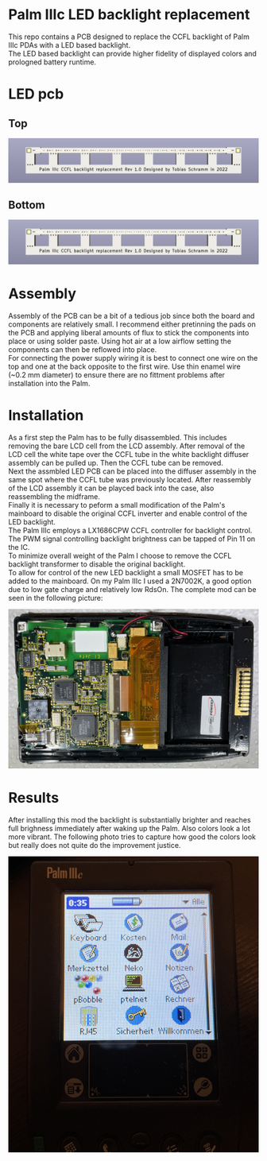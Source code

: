 Palm IIIc LED backlight replacement
===================================

This repo contains a PCB designed to replace the CCFL backlight of Palm
IIIc PDAs with a LED based backlight.  
The LED based backlight can provide higher fidelity of displayed colors
and prologned battery runtime.

# LED pcb

## Top

![Render of PCB top side](/assets/pcb_top.png)

## Bottom

![Render of PCB bottom side](/assets/pcb_top.png)

# Assembly

Assembly of the PCB can be a bit of a tedious job since both the board and
components are relatively small. I recommend either pretinning the pads on
the PCB and applying liberal amounts of flux to stick the components into
place or using solder paste. Using hot air at a low airflow setting the
components can then be reflowed into place.  
For connecting the power supply wiring it is best to connect one wire on
the top and one at the back opposite to the first wire. Use thin enamel
wire (~0.2 mm diameter) to ensure there are no fittment problems after
installation into the Palm.

# Installation

As a first step the Palm has to be fully disassembled. This includes
removing the bare LCD cell from the LCD assembly. After removal of the LCD
cell the white tape over the CCFL tube in the white backlight diffuser
assembly can be pulled up. Then the CCFL tube can be removed.  
Next the assmbled LED PCB can be placed into the diffuser assembly in the
same spot where the CCFL tube was previously located. After reassembly of
the LCD assembly it can be playced back into the case, also reassembling
the midframe.  
Finally it is necessary to peform a small modification of the Palm's 
mainboard to disable the original CCFL inverter and enable control of the
LED backlight.  
The Palm IIIc employs a LX1686CPW CCFL controller for backlight control.
The PWM signal controlling backlight brightness can be tapped of Pin 11
on the IC.  
To minimize overall weight of the Palm I choose to remove the CCFL
backlight transformer to disable the original backlight.  
To allow for control of the new LED backlight a small MOSFET has to be
added to the mainboard. On my Palm IIIc I used a 2N7002K, a good option
due to low gate charge and relatively low RdsOn. The complete mod can be
seen in the following picture:

![Picture of modded mainboard](/assets/mainboard_modded.JPG)

# Results

After installing this mod the backlight is substantially brighter and
reaches full brighness immediately after waking up the Palm. Also colors
look a lot more vibrant. The following photo tries to capture how good the
colors look but really does not quite do the improvement justice.

![Picture of colors on screen post mod](/assets/colors_modded.JPG)

